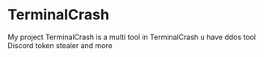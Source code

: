 # TerminalCrash
My project TerminalCrash is a multi tool in TerminalCrash u have ddos tool Discord token stealer and more 
